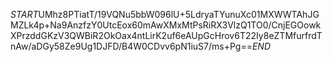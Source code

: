 $START$UMhz8PTiatT/19VQNu5bbW096lU+5LdryaTYunuXc01MXWWTAhJGMZLk4p+Na9AnzfzY0UtcEox60mAwXMxMtPsRiRX3VlzQ1TO0/CnjEGOowkXPrzddGKzV3QWBiR2OkOax4ntLirK2uf6eAUpGcHrov6T22Iy8eZTMfurfrdTnAw/aDGy58Ze9Ug1DJFD/B4W0CDvv6pN1iuS7/ms+Pg==$END$